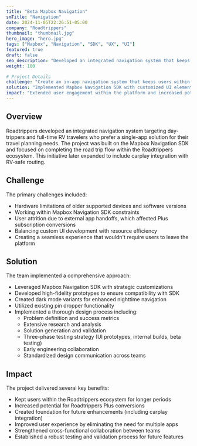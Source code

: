 ```yaml
---
title: "Beta Mapbox Navigation"
smTitle: "Navigation"
date: 2024-11-05T22:26:51-05:00
company: "Roadtrippers"
thumbnail: "thumbnail.jpg"
hero_image: "hero.jpg"
tags: ["Mapbox", "Navigation", "SDK", "UX", "UI"]
featured: true
draft: false
seo_description: "Developed an integrated navigation system that keeps users within the Roadtrippers platform, while working within hardware and SDK constraints."
weight: 100

# Project Details
challenge: "Create an in-app navigation system that keeps users within the Roadtrippers platform instead of redirecting them to external mapping applications, while working within hardware and SDK constraints."
solution: "Implemented Mapbox Navigation SDK with customized UI elements, including dark mode for night driving, while maintaining a balance between custom features and development resources."
impact: "Extended user engagement within the platform and increased potential for Roadtrippers Plus conversions by eliminating the need to exit to other navigation apps."
---
```


## Overview

Roadtrippers developed an integrated navigation system targeting day-trippers and full-time RV travelers who prefer a single-app solution for their travel planning needs. The project was built on the Mapbox Navigation SDK and focused on completing the road trip flow within the Roadtrippers ecosystem. This initiative later expanded to include carplay integration with RV-safe routing.


## Challenge

The primary challenges included:
- Hardware limitations of older supported devices and software versions
- Working within Mapbox Navigation SDK constraints
- User attrition due to external app handoffs, which affected Plus subscription conversions
- Balancing custom UI development with resource efficiency
- Creating a seamless experience that wouldn't require users to leave the platform

## Solution

The team implemented a comprehensive approach:
- Leveraged Mapbox Navigation SDK with strategic customizations
- Developed high-fidelity prototypes to ensure compatibility with SDK
- Created dark mode variants for enhanced nighttime navigation
- Utilized existing pin dropper functionality
- Implemented a thorough design process including:
  - Problem definition and success metrics
  - Extensive research and analysis
  - Solution generation and validation
  - Three-phase testing strategy (UI prototypes, internal builds, beta testing)
  - Early engineering collaboration
  - Standardized design communication across teams

## Impact

The project delivered several key benefits:
- Kept users within the Roadtrippers ecosystem for longer periods
- Increased potential for Roadtrippers Plus conversions
- Created foundation for future enhancements (including carplay integration)
- Improved user experience by eliminating the need for multiple apps
- Strengthened cross-functional collaboration between teams
- Established a robust testing and validation process for future features

